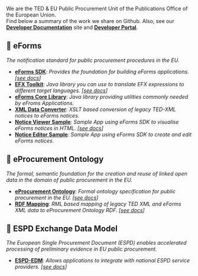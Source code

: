 We are the TED & EU Public Procurement Unit of the Publications Office of the European Union.  
Find below a summary of the work we share on Github. Also, see our [**Developer Documentation**](https://docs.ted.europa.eu/) site and [**Developer Portal**](https://developer.ted.europa.eu/).


## :diamond_shape_with_a_dot_inside: eForms
_The notification standard for public procurement procedures in the EU._

- [**eForms SDK**](https://github.com/OP-TED/eForms-SDK): _Provides the foundation for building eForms applications.
  [[see docs](https://docs.ted.europa.eu/eforms/latest)]_
- [**EFX Toolkit**](https://github.com/OP-TED/efx-toolkit-java): _Java library you can use to translate EFX expressions to different target languages.
  [[see docs](https://docs.ted.europa.eu/eforms/latest/efx-toolkit)]_
- [**eForms Core Library**](https://github.com/OP-TED/eforms-core-java): _Java library providing utilities commonly needed by eFroms Applications._
- [**XML Data Converter**](https://github.com/OP-TED/ted-xml-data-converter): _XSLT based conversion of legacy TED-XML notices to eForms notices._
- [**Notice Viewer Sample**](https://github.com/OP-TED/eforms-notice-viewer): _Sample App using eForms SDK to visualise eForms notices in HTML.
   [[see docs](https://docs.ted.europa.eu/eforms/latest/notice-viewer)]_
- [**Notice Editor Sample**](https://github.com/OP-TED/eforms-notice-editor): _Sample App using eForms SDK to create and edit eForms notices._


## :diamond_shape_with_a_dot_inside: eProcurement Ontology
_The formal, semantic foundation for the creation and reuse of linked open data in the domain of public procurement in the EU._
- [**eProcurement Ontology**](https://github.com/OP-TED/ePO): _Formal ontology specification for public procurement in the EU. [[see docs](https://docs.ted.europa.eu/EPO/dev)]_
- [**RDF Mapping**](https://github.com/OP-TED/ted-rdf-mapping): _RML based mapping of legacy TED XML and eForms XML data to eProcurement Ontology RDF.
  [[see docs](https://docs.ted.europa.eu/rdf-mapping)]_
<!--
- [**RDF Conversion**](https://github.com/OP-TED/ted-rdf-conversion-pipeline) _Software pipeline using RDF Mappings to convert TED data to RDF [[see docs](https://docs.ted.europa.eu/rdf-conversion)]_
-->

## :diamond_shape_with_a_dot_inside: ESPD Exchange Data Model
_The European Single Procurement Document (ESPD) enables accelerated processing of preliminary evidence in EU public procurement._
- [**ESPD-EDM**](https://github.com/OP-TED/ESPD-EDM): _Allows applications to integrate with national ESPD service providers.
  [[see docs](https://docs.ted.europa.eu/ESPD-EDM/latest)]_


<!--

**Here are some ideas to get you started:**

🙋‍♀️ A short introduction - what is your organization all about?
🌈 Contribution guidelines - how can the community get involved?
👩‍💻 Useful resources - where can the community find your docs? Is there anything else the community should know?
🍿 Fun facts - what does your team eat for breakfast?
🧙 Remember, you can do mighty things with the power of [Markdown](https://docs.github.com/github/writing-on-github/getting-started-with-writing-and-formatting-on-github/basic-writing-and-formatting-syntax)
-->
